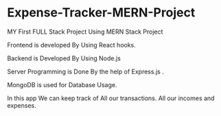 # Expense-Tracker-MERN-Project

MY First FULL Stack Project Using MERN Stack Project

Frontend is developed By Using React hooks.

Backend is Developed By Using Node.js

Server Programming is Done By the help of Express.js .

MongoDB is used for Database Usage.

In this app We can keep track of All our transactions. All our incomes and expenses.
